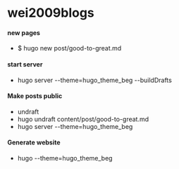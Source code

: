 # wei2009blogs

#### new pages
* $ hugo new post/good-to-great.md

#### start server
* hugo server --theme=hugo_theme_beg --buildDrafts

#### Make posts public
* undraft
* hugo undraft content/post/good-to-great.md
* hugo server --theme=hugo_theme_beg


#### Generate website
* hugo --theme=hugo_theme_beg
